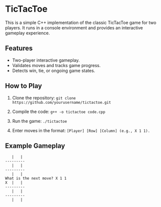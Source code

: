 # TicTacToe

This is a simple C++ implementation of the classic TicTacToe game for two players. It runs in a console environment and provides an interactive gameplay experience.

## Features

- Two-player interactive gameplay.
- Validates moves and tracks game progress.
- Detects win, tie, or ongoing game states.

## How to Play

1. Clone the repository:
`git clone https://github.com/yourusername/tictactoe.git`

2. Compile the code:
`g++ -o tictactoe code.cpp`

4. Run the game:
`./tictactoe`

5. Enter moves in the format: `[Player] [Row] [Column] (e.g., X 1 1).`

## Example Gameplay
```
   |   |  
---------
   |   |  
---------
   |   |  
What is the next move? X 1 1
X  |   |  
---------
   |   |  
---------
   |   |
```
